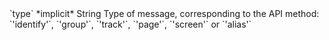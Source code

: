 <tr>
  <td markdown="span">`type`</td>
  <td markdown="span">*implicit*</td>
  <td markdown="span">String</td>
  <td markdown="span">Type of message, corresponding to the API method: `'identify'`, `'group'`, `'track'`, `'page'`, `'screen'` or `'alias'`</td>
</tr>

